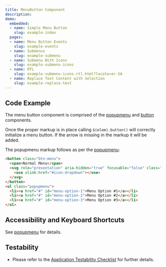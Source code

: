 ```yaml
---
title: MenuButton Component
description: 
demo:
  embedded:
  - name: Simple Menu Button
    slug: example-index
  pages:
  - name: Menu Button Events
    slug: example-events
  - name: Submenus
    slug: example-submenu
  - name: Submenu With Icons
    slug: example-submenu-icons
  - name: RTL
    slug: example-submenu-icons-rtl.html?locale=ar-SA
  - name: Replace Text Content with Selection
    slug: example-replace-text
---
```


## Code Example

The menu button component is comprised of the [popupmenu]( ./popupmenu) and [button]( ./popupmenu) components.

Once the proper markup is in place calling `$(elem).button()` will correctly initialize a menu button.
If the arrow is missing in the markup it will be added.

The popupmenu markup follows as per the [popupmenu]( ./popupmenu):

```html
<button class="btn-menu">
  <span>Normal Menu</span>
  <svg role="presentation" aria-hidden="true" focusable="false" class="icon icon-dropdown">
    <use xlink:href="#icon-dropdown"></use>
  </svg>
</button>
<ul class="popupmenu">
  <li><a href="#" id="menu-option-1">Menu Option #1</a></li>
  <li><a href="#" id="menu-option-2">Menu Option #2</a></li>
  <li><a href="#" id="menu-option-3">Menu Option #3</a></li>
</ul>
```

## Accessibility and Keyboard Shortcuts

See [popupmenu]( ./popupmenu) for details.

## Testability

- Please refer to the [Application Testability Checklist](https://design.infor.com/resources/application-testability-checklist) for further details.
